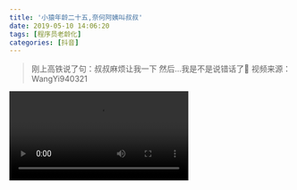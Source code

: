 ```yaml
---
title: '小猿年龄二十五,奈何阿姨叫叔叔'
date: 2019-05-10 14:06:20
tags: [程序员老龄化]
categories: [抖音]
---
```


> 刚上高铁说了句：叔叔麻烦让我一下 然后...我是不是说错话了🤦 
> 视频来源：WangYi940321

 <video style="width: 320px; margin: 0 auto;" controls src='http://pqi9tutry.bkt.clouddn.com/20190510-%E7%A8%8B%E5%BA%8F%E5%91%98.mp4'></video>

